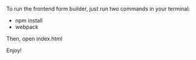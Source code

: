 To run the frontend form builder, just run two commands in your terminal:

* npm install
* webpack

Then, open index.html

Enjoy!
